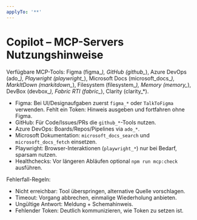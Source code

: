 ```yaml
---
applyTo: '**'
---
```


# Copilot – MCP-Servers Nutzungshinweise

Verfügbare MCP-Tools: Figma (figma_*), GitHub (github_*), Azure DevOps (ado_*), Playwright (playwright_*), Microsoft Docs (microsoft_docs_*), MarkItDown (markitdown_*), Filesystem (filesystem_*), Memory (memory_*), DevBox (devbox_*), Fabric RTI (fabric_*), Clarity (clarity_*).

- Figma: Bei UI/Designaufgaben zuerst `figma_*` oder `TalkToFigma` verwenden. Fehlt ein Token: Hinweis ausgeben und fortfahren ohne Figma.
- GitHub: Für Code/Issues/PRs die `github_*`-Tools nutzen.
- Azure DevOps: Boards/Repos/Pipelines via `ado_*`.
- Microsoft Dokumentation: `microsoft_docs_search` und `microsoft_docs_fetch` einsetzen.
- Playwright: Browser-Interaktionen (`playwright_*`) nur bei Bedarf, sparsam nutzen.
- Healthchecks: Vor längeren Abläufen optional `npm run mcp:check` ausführen.

Fehlerfall-Regeln:
- Nicht erreichbar: Tool überspringen, alternative Quelle vorschlagen.
- Timeout: Vorgang abbrechen, einmalige Wiederholung anbieten.
- Ungültige Antwort: Meldung + Schemahinweis.
- Fehlender Token: Deutlich kommunizieren, wie Token zu setzen ist.
